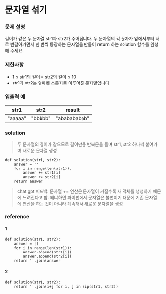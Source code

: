 # 문자열 섞기

### 문제 설명

길이가 같은 두 문자열 str1과 str2가 주어집니다.
두 문자열의 각 문자가 앞에서부터 서로 번갈아가면서 한 번씩 등장하는 문자열을 만들어 return 하는 solution 함수를 완성해 주세요.

### 제한사항
* 1 ≤ str1의 길이 = str2의 길이 ≤ 10
* str1과 str2는 알파벳 소문자로 이루어진 문자열입니다.

### 입출력 예
|str1	|str2	|result|
|---|---|---|
|"aaaaa"|	"bbbbb"	|"ababababab"|

### solution
> 두 문자열의 길이가 같으므로 길이만큼 반복문을 돌며 str1, str2 하나씩 붙여가며 새로운 문자열 생성
```
def solution(str1, str2):
    answer = ''
    for i in range(len(str1)):
        answer += str1[i]
        answer += str2[i]
    return answer
```
> chat gpt 피드백: 문자열 += 연산은 문자열이 커질수록 새 객체를 생성하기 때문에 느려진다고 함. 왜냐하면 파이썬에서 문자열은 불변이기 때문에 기존 문자열에 연산을 하는 것이 아니라 계속해서 새로운 문자열을 생성

### reference
#### 1
```
def solution(str1, str2):
	answer = []
	for i in range(len(str1)):
		answer.append(str1[i])
		answer.append(str2[i])
	return ''.join(answer
```

#### 2
```
def solution(str1, str2):
	return ''.join(i+j for i, j in zip(str1, str2))
```